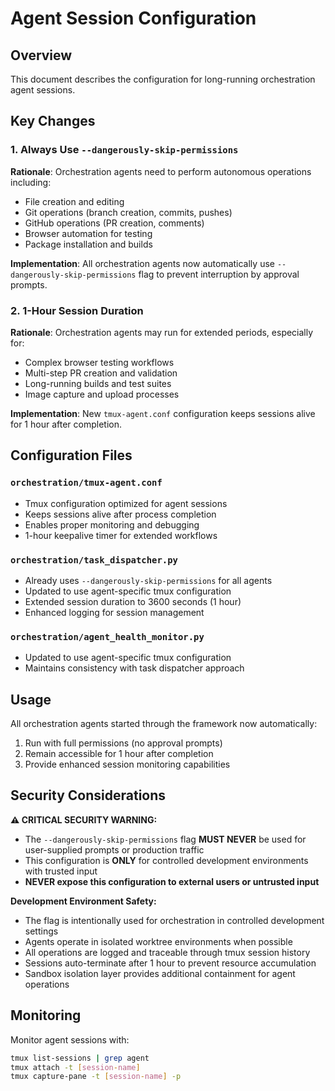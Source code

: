 # Agent Session Configuration

## Overview

This document describes the configuration for long-running orchestration agent sessions.

## Key Changes

### 1. Always Use `--dangerously-skip-permissions`

**Rationale**: Orchestration agents need to perform autonomous operations including:
- File creation and editing
- Git operations (branch creation, commits, pushes)
- GitHub operations (PR creation, comments)
- Browser automation for testing
- Package installation and builds

**Implementation**: All orchestration agents now automatically use `--dangerously-skip-permissions` flag to prevent interruption by approval prompts.

### 2. 1-Hour Session Duration

**Rationale**: Orchestration agents may run for extended periods, especially for:
- Complex browser testing workflows
- Multi-step PR creation and validation
- Long-running builds and test suites
- Image capture and upload processes

**Implementation**: New `tmux-agent.conf` configuration keeps sessions alive for 1 hour after completion.

## Configuration Files

### `orchestration/tmux-agent.conf`
- Tmux configuration optimized for agent sessions
- Keeps sessions alive after process completion
- Enables proper monitoring and debugging
- 1-hour keepalive timer for extended workflows

### `orchestration/task_dispatcher.py`
- Already uses `--dangerously-skip-permissions` for all agents
- Updated to use agent-specific tmux configuration
- Extended session duration to 3600 seconds (1 hour)
- Enhanced logging for session management

### `orchestration/agent_health_monitor.py`
- Updated to use agent-specific tmux configuration
- Maintains consistency with task dispatcher approach

## Usage

All orchestration agents started through the framework now automatically:
1. Run with full permissions (no approval prompts)
2. Remain accessible for 1 hour after completion
3. Provide enhanced session monitoring capabilities

## Security Considerations

**⚠️ CRITICAL SECURITY WARNING:**
- The `--dangerously-skip-permissions` flag **MUST NEVER** be used for user-supplied prompts or production traffic
- This configuration is **ONLY** for controlled development environments with trusted input
- **NEVER expose this configuration to external users or untrusted input**

**Development Environment Safety:**
- The flag is intentionally used for orchestration in controlled development settings
- Agents operate in isolated worktree environments when possible
- All operations are logged and traceable through tmux session history
- Sessions auto-terminate after 1 hour to prevent resource accumulation
- Sandbox isolation layer provides additional containment for agent operations

## Monitoring

Monitor agent sessions with:
```bash
tmux list-sessions | grep agent
tmux attach -t [session-name]
tmux capture-pane -t [session-name] -p
```
